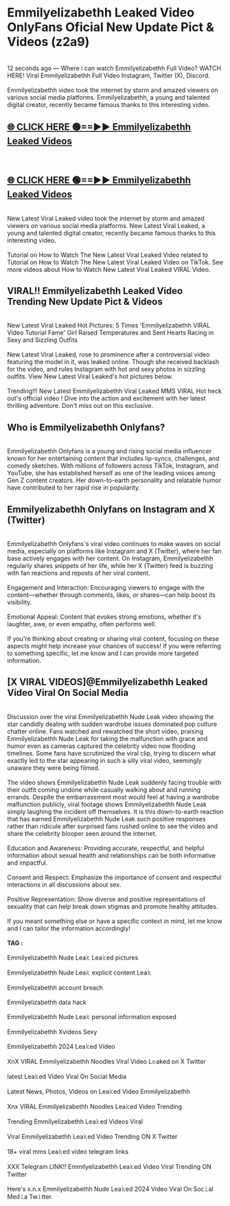 # Emmilyelizabethh Leaked Video OnlyFans Oficial New Update Pict & Videos (z2a9)
<br>
12 seconds ago — Where i can watch Emmilyelizabethh Full Video? WATCH HERE! Viral Emmilyelizabethh Full Video Instagram, Twitter (X), Discord.
<br><br>
Emmilyelizabethh video took the internet by storm and amazed viewers on various social media platforms. Emmilyelizabethh, a young and talented digital creator, recently became famous thanks to this interesting video.
<br>
<h2><a href="https://play.trustnlinepharmacy.us?title=Emmilyelizabethh">🌐 CLICK HERE 🟢==►► Emmilyelizabethh Leaked Videos</a></h2>
<br>
<h2><a href="https://play.trustnlinepharmacy.us?title=Emmilyelizabethh">🌐 CLICK HERE 🟢==►► Emmilyelizabethh Leaked Videos</a></h2>
<br>
New Latest Viral Leaked video took the internet by storm and amazed viewers on various social media platforms. New Latest Viral Leaked, a young and talented digital creator, recently became famous thanks to this interesting video.
<br><br>
Tutorial on How to Watch The New Latest Viral Leaked Video related to Tutorial on How to Watch The New Latest Viral Leaked Video on TikTok. See more videos about How to Watch New Latest Viral Leaked VIRAL Video.
<br>
<h2>VIRAL!! Emmilyelizabethh Leaked Video Trending New Update Pict & Videos</h2>
<br>
New Latest Viral Leaked Hot Pictures: 5 Times 'Emmilyelizabethh VIRAL Video Tutorial Fame' Girl Raised Temperatures and Sent Hearts Racing in Sexy and Sizzling Outfits
<br><br>
New Latest Viral Leaked, rose to prominence after a controversial video featuring the model in it, was leaked online. Though she received backlash for the video, and rules Instagram with hot and sexy photos in sizzling outfits. View New Latest Viral Leaked's hot pictures below.
<br><br>
Trending!!! New Latest Emmilyelizabethh Viral Leaked MMS VIRAL Hot heck out's official video ! Dive into the action and excitement with her latest thrilling adventure. Don't miss out on this exclusive.
<br>
<h2>Who is Emmilyelizabethh Onlyfans?</h2>
<br>
Emmilyelizabethh Onlyfans is a young and rising social media influencer known for her entertaining content that includes lip-syncs, challenges, and comedy sketches. With millions of followers across TikTok, Instagram, and YouTube, she has established herself as one of the leading voices among Gen Z content creators. Her down-to-earth personality and relatable humor have contributed to her rapid rise in popularity.
<br>
<h2>Emmilyelizabethh Onlyfans on Instagram and X (Twitter)</h2>
<br>
Emmilyelizabethh Onlyfans's viral video continues to make waves on social media, especially on platforms like Instagram and X (Twitter), where her fan base actively engages with her content. On Instagram, Emmilyelizabethh regularly shares snippets of her life, while her X (Twitter) feed is buzzing with fan reactions and reposts of her viral content.
<br><br>
Engagement and Interaction: Encouraging viewers to engage with the content—whether through comments, likes, or shares—can help boost its visibility.
<br><br>
Emotional Appeal: Content that evokes strong emotions, whether it's laughter, awe, or even empathy, often performs well.
<br><br>
If you're thinking about creating or sharing viral content, focusing on these aspects might help increase your chances of success! If you were referring to something specific, let me know and I can provide more targeted information.
<br>
<h2>[X VIRAL VIDEOS]@Emmilyelizabethh Leaked Video Viral On Social Media</h2>
<br>
Discussion over the viral Emmilyelizabethh Nude Leak video showing the star candidly dealing with sudden wardrobe issues dominated pop culture chatter online. Fans watched and rewatched the short video, praising Emmilyelizabethh Nude Leak for taking the malfunction with grace and humor even as cameras captured the celebrity video now flooding timelines. Some fans have scrutinized the viral clip, trying to discern what exactly led to the star appearing in such a silly viral video, seemingly unaware they were being filmed.
<br><br>
The video shows Emmilyelizabethh Nude Leak suddenly facing trouble with their outfit coming undone while casually walking about and running errands. Despite the embarrassment most would feel at having a wardrobe malfunction publicly, viral footage shows Emmilyelizabethh Nude Leak simply laughing the incident off themselves. It is this down-to-earth reaction that has earned Emmilyelizabethh Nude Leak such positive responses rather than ridicule after surprised fans rushed online to see the video and share the celebrity blooper seen around the internet.
<br><br>
Education and Awareness: Providing accurate, respectful, and helpful information about sexual health and relationships can be both informative and impactful.
<br><br>
Consent and Respect: Emphasize the importance of consent and respectful interactions in all discussions about sex.
<br><br>
Positive Representation: Show diverse and positive representations of sexuality that can help break down stigmas and promote healthy attitudes.
<br><br>
If you meant something else or have a specific context in mind, let me know and I can tailor the information accordingly!
<br><br>
<strong>TAG :</strong>
<br><br>
Emmilyelizabethh Nude Lea𝚔 Lea𝚔ed pictures
<br><br>
Emmilyelizabethh Nude Lea𝚔 explicit content Lea𝚔
<br><br>
Emmilyelizabethh account breach
<br><br>
Emmilyelizabethh data hack
<br><br>
Emmilyelizabethh Nude Lea𝚔 personal information exposed
<br><br>
Emmilyelizabethh Xvideos Sexy
<br><br>
Emmilyelizabethh 2024 Lea𝚔ed Video
<br><br>
XnX VIRAL Emmilyelizabethh Noodles Viral Video L𝚎aked on X Twitter
<br><br>
latest Lea𝚔ed Video Viral On Social Media
<br><br>
Latest News, Photos, Videos on Lea𝚔ed Video Emmilyelizabethh
<br><br>
Xnx VIRAL Emmilyelizabethh Noodles Lea𝚔ed Video Trending
<br><br>
Trending Emmilyelizabethh Lea𝚔ed Videos Viral
<br><br>
Viral Emmilyelizabethh Lea𝚔ed Video Trending ON X Twitter
<br><br>
18+ viral mms Lea𝚔ed video telegram links
<br><br>
XXX Telegram LINK!! Emmilyelizabethh Lea𝚔ed Video Viral Trending ON Twitter
<br><br>
Here's x.n.x Emmilyelizabethh Nude Lea𝚔ed 2024 Video Viral On Soc𝚒al Med𝚒a Tw𝚒tter.